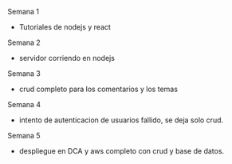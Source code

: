 Semana 1

- Tutoriales de nodejs y react

Semana 2

- servidor corriendo en nodejs

Semana 3

- crud completo para los comentarios y los temas

Semana 4

- intento de autenticacion de usuarios fallido, se deja solo crud. 

Semana 5

- despliegue en DCA y aws completo con crud y base de datos. 
